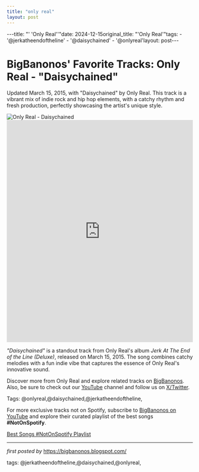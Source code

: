 ```yaml
---
title: "only real"
layout: post
---
```

---title: "' 'Only Real''"date: 2024-12-15original_title: "'Only Real'"tags:  - '@jerkatheendoftheline'  - '@daisychained'  - '@onlyreal'layout: post---<!-- Post Title --><h1 >BigBanonos' Favorite Tracks: Only Real - "Daisychained"</h1> <!-- Introductory Text --><p >Updated March 15, 2015, with "Daisychained" by Only Real. This track is a vibrant mix of indie rock and hip hop elements, with a catchy rhythm and fresh production, perfectly showcasing the artist's unique style.</p> <!-- Featured Image --><div > <img src="https://i1.sndcdn.com/artworks-1299e209-2ea5-4039-adba-0374b4b788bd-0-t240x240.jpg" alt="Only Real - Daisychained" /></div> <!-- YouTube Video Embed --><div > <iframe width="100%" height="601" src="https://www.youtube.com/embed/0qP_3OpZMCI" title="Only Real - Daisychained" frameborder="0" allow="accelerometer; autoplay; clipboard-write; encrypted-media; gyroscope; picture-in-picture; web-share" referrerpolicy="strict-origin-when-cross-origin" allowfullscreen></iframe></div> <!-- Song Information --><div > <p><em>"Daisychained"</em> is a standout track from Only Real's album <em>Jerk At The End of the Line (Deluxe)</em>, released on March 15, 2015. The song combines catchy melodies with a fun indie vibe that captures the essence of Only Real's innovative sound.</p></div> <!-- Footer Links --><div > <p>Discover more from Only Real and explore related tracks on <a href="https://bigbanonos.blogspot.com/" target="_blank">BigBanonos</a>. Also, be sure to check out our <a href="https://www.youtube.com/@BigBanonos" target="_blank">YouTube</a> channel and follow us on <a href="https://x.com/bigbanonos" target="_blank">X/Twitter</a>.</p></div> <!-- Tags --><p >Tags: @onlyreal,@daisychained,@jerkatheendoftheline,</p><!--Subscribe and Playlist Links--><div>    <p>For more exclusive tracks not on Spotify, subscribe to <a href="https://www.youtube.com/@BigBanonos" target="_blank">BigBanonos on YouTube</a> and explore their curated playlist of the best songs <strong>#NotOnSpotify</strong>.</p>    <p><a href="https://www.youtube.com/playlist?list=PLtuNtuTatqI0kFahUCbtbfenC_ET5O_tr" target="_blank">Best Songs #NotOnSpotify Playlist<br /></a></p></div><hr /><p><em>first posted by</em> <a href="https://bigbanonos.blogspot.com/" rel="noopener" target="_new">https://bigbanonos.blogspot.com/</a></p><p>tags: @jerkatheendoftheline,@daisychained,@onlyreal,</p>